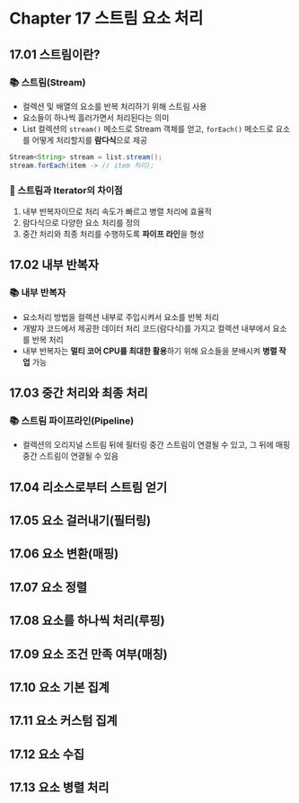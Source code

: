 # Chapter 17 스트림 요소 처리

## 17.01 스트림이란?
### 📚 스트림(Stream)
- 컬렉션 및 배열의 요소를 반복 처리하기 위해 스트림 사용
- 요소들이 하나씩 흘러가면서 처리된다는 의미
- List 컬렉션의 `stream()` 메소드로 Stream 객체를 얻고, `forEach()` 메소드로 요소를 어떻게 처리할지를 **람다식**으로 제공

```java
Stream<String> stream = list.stream();
stream.forEach(item -> // item 처리);
```
### 📖 스트림과 Iterator의 차이점
1. 내부 반복자이므로 처리 속도가 빠르고 병렬 처리에 효율적
2. 람다식으로 다양한 요소 처리를 정의
3. 중간 처리와 최종 처리를 수행하도록 **파이프 라인**을 형성


## 17.02 내부 반복자
### 📚 내부 반복자
- 요소처리 방법을 컬렉션 내부로 주입시켜서 요소를 반복 처리
- 개발자 코드에서 제공한 데이터 처리 코드(람다식)를 가지고 컬렉션 내부에서 요소를 반복 처리
- 내부 반복자는 **멀티 코어 CPU를 최대한 활용**하기 위해 요소들을 분배시켜 **병렬 작업** 가능


## 17.03 중간 처리와 최종 처리
### 📚 스트림 파이프라인(Pipeline)
- 컬렉션의 오리지널 스트림 뒤에 필터링 중간 스트림이 연결될 수 있고, 그 뒤에 매핑 중간 스트림이 연결될 수 있음


## 17.04 리소스로부터 스트림 얻기

## 17.05 요소 걸러내기(필터링)

## 17.06 요소 변환(매핑)

## 17.07 요소 정렬

## 17.08 요소를 하나씩 처리(루핑)

## 17.09 요소 조건 만족 여부(매칭)

## 17.10 요소 기본 집계

## 17.11 요소 커스텀 집계

## 17.12 요소 수집

## 17.13 요소 병렬 처리


